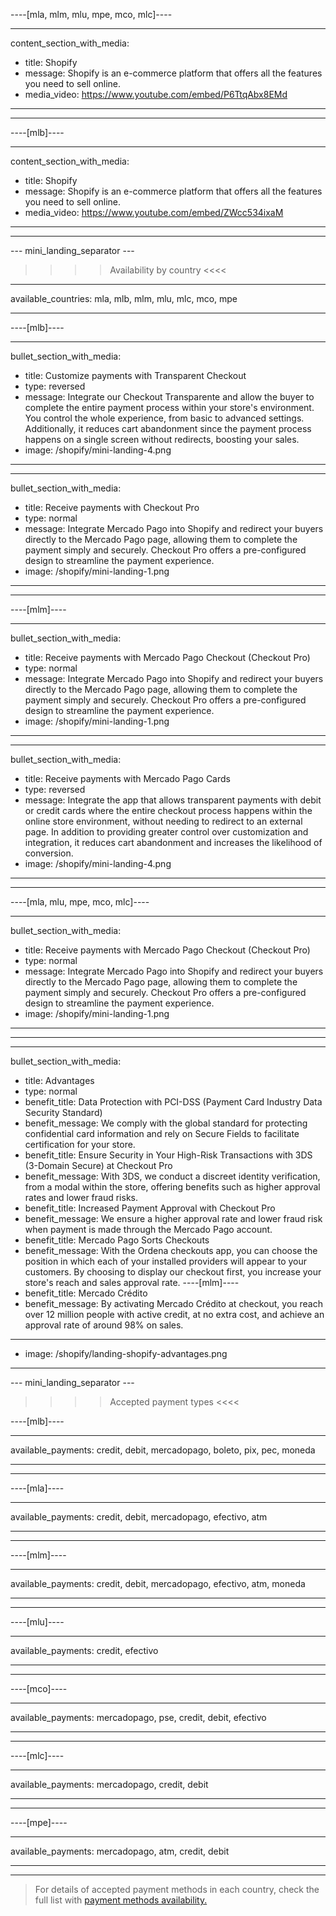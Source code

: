 ----[mla, mlm, mlu, mpe, mco, mlc]----

---
content_section_with_media: 
 - title: Shopify
 - message: Shopify is an e-commerce platform that offers all the features you need to sell online.
 - media_video: https://www.youtube.com/embed/P6TtqAbx8EMd
---

------------

----[mlb]----

---
content_section_with_media: 
 - title: Shopify
 - message: Shopify is an e-commerce platform that offers all the features you need to sell online.
 - media_video: https://www.youtube.com/embed/ZWcc534ixaM
---

------------


--- mini_landing_separator ---

>>>> Availability by country <<<<
---
available_countries: mla, mlb, mlm, mlu, mlc, mco, mpe

---

----[mlb]----

---
bullet_section_with_media: 
 - title: Customize payments with Transparent Checkout
 - type: reversed
 - message: Integrate our Checkout Transparente and allow the buyer to complete the entire payment process within your store's environment. You control the whole experience, from basic to advanced settings. Additionally, it reduces cart abandonment since the payment process happens on a single screen without redirects, boosting your sales.
 - image: /shopify/mini-landing-4.png
---

---
bullet_section_with_media: 
 - title: Receive payments with Checkout Pro
 - type: normal
 - message: Integrate Mercado Pago into Shopify and redirect your buyers directly to the Mercado Pago page, allowing them to complete the payment simply and securely. Checkout Pro offers a pre-configured design to streamline the payment experience.
 - image: /shopify/mini-landing-1.png
---

------------

----[mlm]----

---
bullet_section_with_media: 
 - title: Receive payments with Mercado Pago Checkout (Checkout Pro)
 - type: normal
 - message: Integrate Mercado Pago into Shopify and redirect your buyers directly to the Mercado Pago page, allowing them to complete the payment simply and securely. Checkout Pro offers a pre-configured design to streamline the payment experience.
 - image: /shopify/mini-landing-1.png
---

---
bullet_section_with_media: 
 - title: Receive payments with Mercado Pago Cards
 - type: reversed
 - message: Integrate the app that allows transparent payments with debit or credit cards where the entire checkout process happens within the online store environment, without needing to redirect to an external page. In addition to providing greater control over customization and integration, it reduces cart abandonment and increases the likelihood of conversion.
 - image: /shopify/mini-landing-4.png
---

------------
----[mla, mlu, mpe, mco, mlc]----

---
bullet_section_with_media: 
 - title: Receive payments with Mercado Pago Checkout (Checkout Pro)
 - type: normal
 - message: Integrate Mercado Pago into Shopify and redirect your buyers directly to the Mercado Pago page, allowing them to complete the payment simply and securely. Checkout Pro offers a pre-configured design to streamline the payment experience.
 - image: /shopify/mini-landing-1.png
---

------------

---
bullet_section_with_media:
  - title: Advantages
  - type: normal
  - benefit_title: Data Protection with PCI-DSS (Payment Card Industry Data Security Standard)
  - benefit_message: We comply with the global standard for protecting confidential card information and rely on Secure Fields to facilitate certification for your store.
  - benefit_title: Ensure Security in Your High-Risk Transactions with 3DS (3-Domain Secure) at Checkout Pro
  - benefit_message: With 3DS, we conduct a discreet identity verification, from a modal within the store, offering benefits such as higher approval rates and lower fraud risks.
  - benefit_title: Increased Payment Approval with Checkout Pro
  - benefit_message: We ensure a higher approval rate and lower fraud risk when payment is made through the Mercado Pago account.
  - benefit_title: Mercado Pago Sorts Checkouts
  - benefit_message: With the Ordena checkouts app, you can choose the position in which each of your installed providers will appear to your customers. By choosing to display our checkout first, you increase your store's reach and sales approval rate.
  ----[mlm]----
  - benefit_title: Mercado Crédito
  - benefit_message: By activating Mercado Crédito at checkout, you reach over 12 million people with active credit, at no extra cost, and achieve an approval rate of around 98% on sales.

------------
  - image: /shopify/landing-shopify-advantages.png
---

--- mini_landing_separator ---


>>>> Accepted payment types <<<<


----[mlb]----

---
available_payments: credit, debit, mercadopago, boleto, pix, pec, moneda

---
------------

----[mla]---- 

---
available_payments: credit, debit, mercadopago, efectivo, atm

----
------------

----[mlm]---- 

---
available_payments: credit, debit, mercadopago, efectivo, atm, moneda

----
------------

----[mlu]---- 

---
available_payments: credit, efectivo

----
------------

----[mco]---- 

---
available_payments: mercadopago, pse, credit, debit, efectivo

----
------------

----[mlc]---- 

---
available_payments: mercadopago, credit, debit

----
------------

----[mpe]---- 

---
available_payments: mercadopago, atm, credit, debit

----
------------
> For details of accepted payment methods in each country, check the full list with [payment methods availability.](/developers/en/docs/sales-processing/payment-methods)